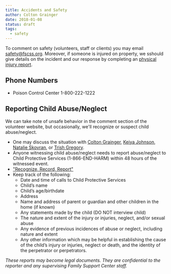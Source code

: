 ```yaml
---
title: Accidents and Safety 
author: Colton Grainger
date: 2018-01-08
status: draft
tags:
  - safety 
---
```


To comment on safety (volunteers, staff or clients) you may email [safety@fscss.org](mailto:safety.fscss.org). Moreover, if someone is injured on property, we sshould give details on the incident and our response by completing an [physical injury report](https://docs.google.com/forms/d/e/1FAIpQLSea_vVLzfiE70EvqeUa1G4BilgGLE1JknYEdQEO43TxEuJIkg/viewform?usp=sf_link). 

## Phone Numbers

- Poison Control Center 1-800-222-1222

## Reporting Child Abuse/Neglect

We can take note of unsafe behavior in the comment section of the volunteer website, but occasionally, we'll recognize or suspect child abuse/neglect.

- One may discuss the situation with [Colton Grainger](coltong@fscss.org), [Keiya Johnson](mailto:keiyaj@fscss.org), [Natalie Skovran](mailto:natalies@fscss.org), or [Trish Gregory](trishg@fscss.org).
- Anyone witnessing child abuse/neglect needs to report abuse/neglect to Child Protective Services (1-866-END-HARM) within 48 hours of the witnessed event. 
- ["Recognize, Record, Report"](https://prezi.com/piml7bn_b0au/mandatory-reporter-presentation/)
- Keep track of the following:
	- Date and time of calls to Child Protective Services 
	- Child’s name
	- Child’s age/birthdate
	- Address
	- Name and address of parent or guardian and other children in the home (if known)
	- Any statements made by the child (DO NOT interview child)
	- The nature and extent of the injury or injuries, neglect, and/or sexual abuse
	- Any evidence of previous incidences of abuse or neglect, including nature and extent
	- Any other information which may be helpful in establishing the cause of the child’s injury or injuries, neglect or death, and the identity of the perpetrator or perpetrators.

*These reports may become legal documents. They are confidential to the reporter and any supervising Family Support Center staff.*

  
